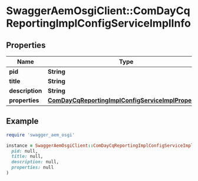 # SwaggerAemOsgiClient::ComDayCqReportingImplConfigServiceImplInfo

## Properties

| Name | Type | Description | Notes |
| ---- | ---- | ----------- | ----- |
| **pid** | **String** |  | [optional] |
| **title** | **String** |  | [optional] |
| **description** | **String** |  | [optional] |
| **properties** | [**ComDayCqReportingImplConfigServiceImplProperties**](ComDayCqReportingImplConfigServiceImplProperties.md) |  | [optional] |

## Example

```ruby
require 'swagger_aem_osgi'

instance = SwaggerAemOsgiClient::ComDayCqReportingImplConfigServiceImplInfo.new(
  pid: null,
  title: null,
  description: null,
  properties: null
)
```

